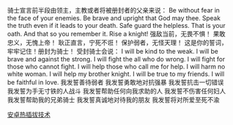 骑士宣言前半段由领主，主教或者将被册封者的父亲来说： 
Be without fear in the face of your enemies. Be brave and upright that God may thee. Speak the truth even if it leads to your death. Safe guard the helpless. That is your oath. And that so you remember it. Rise a knight! 
强敌当前，无畏不惧！
果敢忠义，无愧上帝！
耿正直言，宁死不诳！
保护弱者，无怪天理！
这是你的誓词，牢牢记住！册封为骑士！
受封骑士会说：
I will be kind to the weak. 
I will be brave and against the strong. 
I will fight the all who do wrong.
I will fight for those who cannot fight. 
I will help those who call me for help.
I will harm no white woman. 
I will help my brother knight. 
I will be true to my friends. 
I will be faithful in love.
我发誓善待弱者
我发誓勇敢地对抗强暴 
我发誓抗击一切错误 
我发誓为手无寸铁的人战斗 
我发誓帮助任何向我求助的人 
我发誓不伤害任何妇人 
我发誓帮助我的兄弟骑士 
我发誓真诚地对待我的朋友 我发誓将对所爱至死不渝

[安卓热插拔技术](https://github.com/wequick/Small/tree/master/Android)

